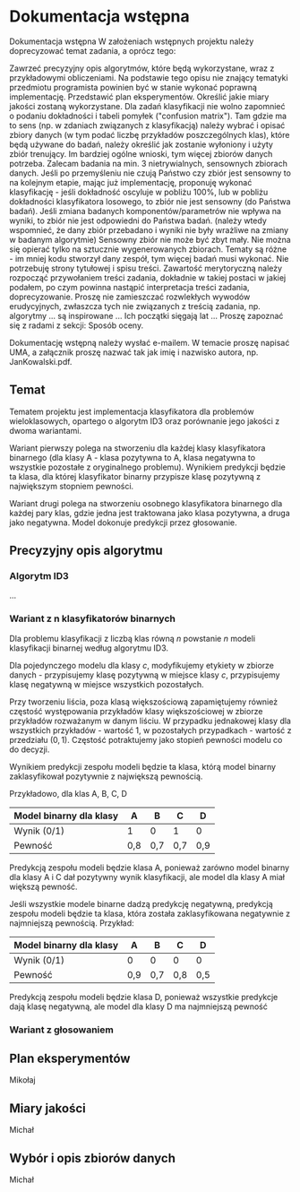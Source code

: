 # Dokumentacja wstępna

Dokumentacja wstępna
W założeniach wstępnych projektu należy doprecyzować temat zadania, a oprócz tego:

Zawrzeć precyzyjny opis algorytmów, które będą wykorzystane, wraz z przykładowymi obliczeniami. Na podstawie tego opisu nie znający tematyki przedmiotu programista powinien być w stanie wykonać poprawną implementację.
Przedstawić plan eksperymentów.
Określić jakie miary jakości zostaną wykorzystane. Dla zadań klasyfikacji nie wolno zapomnieć o podaniu dokładności i tabeli pomyłek ("confusion matrix").
Tam gdzie ma to sens (np. w zdaniach związanych z klasyfikacją) należy wybrać i opisać zbiory danych (w tym podać liczbę przykładów poszczególnych klas), które będą używane do badań, należy określić jak zostanie wyłoniony i użyty zbiór trenujący.
Im bardziej ogólne wnioski, tym więcej zbiorów danych potrzeba. Zalecam badania na min. 3 nietrywialnych, sensownych zbiorach danych. Jeśli po przemyśleniu nie czują Państwo czy zbiór jest sensowny to na kolejnym etapie, mając już implementację, proponuję wykonać klasyfikację - jeśli dokładność oscyluje w pobliżu 100%, lub w pobliżu dokładności klasyfikatora losowego, to zbiór nie jest sensowny (do Państwa badań). Jeśli zmiana badanych komponentów/parametrów nie wpływa na wyniki, to zbiór nie jest odpowiedni do Państwa badań. (należy wtedy wspomnieć, że dany zbiór przebadano i wyniki nie były wrażliwe na zmiany w badanym algorytmie)
Sensowny zbiór nie może być zbyt mały. Nie można się opierać tylko na sztucznie wygenerowanych zbiorach.
Tematy są różne - im mniej kodu stworzył dany zespół, tym więcej badań musi wykonać.
Nie potrzebuję strony tytułowej i spisu treści. Zawartość merytoryczną należy rozpocząć przywołaniem treści zadania, dokładnie w takiej postaci w jakiej podałem, po czym powinna nastąpić interpretacja treści zadania, doprecyzowanie.
Proszę nie zamieszczać rozwlekłych wywodów erudycyjnych, zwłaszcza tych nie związanych z treścią zadania, np. algorytmy ... są inspirowane ... Ich początki sięgają lat ...
Proszę zapoznać się z radami z sekcji: Sposób oceny. 

Dokumentację wstępną należy wysłać e-mailem. W temacie proszę napisać UMA, a załącznik proszę nazwać tak jak imię i nazwisko autora, np. JanKowalski.pdf. 

## Temat
Tematem projektu jest implementacja klasyfikatora dla problemów wieloklasowych, opartego o algorytm ID3 oraz porównanie jego jakości z dwoma wariantami.

Wariant pierwszy polega na stworzeniu dla każdej klasy klasyfikatora binarnego (dla klasy A - klasa pozytywna to A, klasa negatywna to wszystkie pozostałe z oryginalnego problemu). Wynikiem predykcji będzie ta klasa, dla której klasyfikator binarny przypisze klasę pozytywną z największym stopniem pewności.

Wariant drugi polega na stworzeniu osobnego klasyfikatora binarnego dla każdej pary klas, gdzie jedna jest traktowana jako klasa pozytywna, a druga jako negatywna. Model dokonuje predykcji przez głosowanie.

## Precyzyjny opis algorytmu

### Algorytm ID3
...

### Wariant z n klasyfikatorów binarnych

Dla problemu klasyfikacji z liczbą klas równą $n$ powstanie $n$ modeli klasyfikacji binarnej według algorytmu ID3.

Dla pojedynczego modelu dla klasy $c$, modyfikujemy etykiety w zbiorze danych - przypisujemy klasę pozytywną w miejsce klasy $c$, przypisujemy klasę negatywną w miejsce wszystkich pozostałych.

Przy tworzeniu liścia, poza klasą większościową zapamiętujemy również częstość występowania przykładów klasy większościowej w zbiorze przykładów rozważanym w danym liściu. W przypadku jednakowej klasy dla wszystkich przykładów - wartość 1, w pozostałych przypadkach - wartość z przedziału $(0,1)$. Częstość potraktujemy jako stopień pewności modelu co do decyzji.

Wynikiem predykcji zespołu modeli będzie ta klasa, którą model binarny zaklasyfikował pozytywnie z największą pewnością.

Przykładowo, dla klas A, B, C, D

| Model binarny dla klasy | A   | B   | C   | D   |
|-------------------------|-----|-----|-----|-----|
| Wynik (0/1)             | 1   | 0   | 1   | 0   |
| Pewność                 | 0,8 | 0,7 | 0,7 | 0,9 |

Predykcją zespołu modeli będzie klasa A, ponieważ zarówno model binarny dla klasy A i C dał pozytywny wynik klasyfikacji, ale model dla klasy A miał większą pewność.

Jeśli wszystkie modele binarne dadzą predykcję negatywną, predykcją zespołu modeli będzie ta klasa, która została zaklasyfikowana negatywnie z najmniejszą pewnością. Przykład:

| Model binarny dla klasy | A   | B   | C   | D   |
|-------------------------|-----|-----|-----|-----|
| Wynik (0/1)             | 0   | 0   | 0   | 0   |
| Pewność                 | 0,9 | 0,7 | 0,8 | 0,5 |

Predykcją zespołu modeli będzie klasa D, ponieważ wszystkie predykcje dają klasę negatywną, ale model dla klasy D ma najmniejszą pewność

### Wariant z głosowaniem

## Plan eksperymentów
Mikołaj

## Miary jakości
Michał

## Wybór i opis zbiorów danych
Michał
